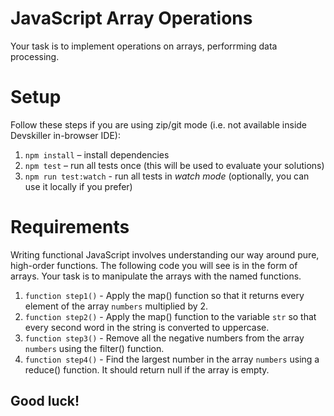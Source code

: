 # JavaScript Array Operations

Your task is to implement operations on arrays, perforrming data processing.

# Setup

Follow these steps if you are using zip/git mode (i.e. not available inside Devskiller in-browser IDE):

1. `npm install` – install dependencies
2. `npm test` – run all tests once (this will be used to evaluate your solutions)
3. `npm run test:watch` - run all tests in _watch mode_ (optionally, you can use it locally if you prefer)

# Requirements

Writing functional JavaScript involves understanding our way around pure, high-order functions. The following code you will see is in the form of arrays. Your task is to manipulate the arrays with the named functions. 

1. `function step1()` - Apply the map() function so that it returns every element of the array `numbers` multiplied by 2. 
2. `function step2()` - Apply the map() function to the variable `str` so that every second word in the string is converted to uppercase. 
3. `function step3()` - Remove all the negative numbers from the array `numbers` using the filter() function. 
4. `function step4()` - Find the largest number in the array `numbers` using a reduce() function. It should return null if the array is empty.

## Good luck!
